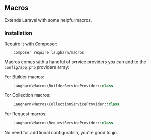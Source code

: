 ## Macros

Extends Laravel with some helpful macros.

### Installation

Require it with Composer:

```shell
    composer require laugharn/macros
```

Macros comes with a handful of service providers you can add to the `config/app.php` providers array:

For Builder macros:

```php
    Laugharn\Macros\BuilderServiceProvider::class
```

For Collection macros:

```php
    Laugharn\Macros\CollectionServiceProvider::class
```

For Request macros:

```php
    Laugharn\Macros\RequestServiceProvider::class
```

No need for additional configuration, you're good to go.

